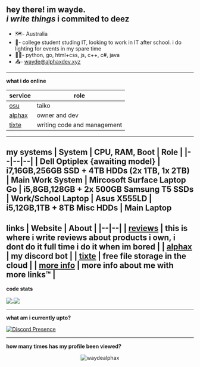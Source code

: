 hey there! im **wayde**.  
***i write things*** i commited to deez
-------

- 🗺️- Australia
- 🏢- college student studing IT, looking to work in IT after school. i do lighting for events in my spare time
- 👨‍💻- python, go, html+css, js, c++, c#, java
- 📤- wayde@alphaxdev.xyz

------------
**what i do online**

| service |  role 
|--|--|
| [osu](https://github.com/ppy/osu)  |  taiko |
| [alphax](https://bot.alphaxdev.xyz) | owner and dev  |
| [tixte](tixte.com) | writing code and management  |
------------
**my systems**
| System | CPU, RAM, Boot | Role |
|--|--|--|
| Dell Optiplex {awaiting model} | i7,16GB,256GB SSD + 4TB HDDs (2x 1TB, 1x 2TB) | Main Work System
| Mircosoft Surface Laptop Go | i5,8GB,128GB + 2x 500GB Samsung T5 SSDs | Work/School Laptop
| Asus X555LD | i5,12GB,1TB + 8TB Misc HDDs | Main Laptop
------------
**links**
| Website | About |
|--|--|
| [reviews](https://reviews.wayde.me) | this is where i write reviews about products i own, i dont do it full time i do it when im bored |
| [alphax](https://bot.alphaxdev.xyz) | my discord bot |
| [tixte](https://tixte.com) | free file storage in the cloud |
| [more info](https://me.wayde.codes) | more info about me with more links:tm: |
------------
**code stats**

<a align="center" href="https://github.com/anuraghazra/github-readme-stats">
  <img align="center" src="https://github-readme-stats.vercel.app/api?username=waydealphax&count_private=true&theme=synthwave&show_icons=false" /> 
  <img align="center" src="https://github-readme-stats.vercel.app/api/top-langs/?username=waydealphax&layout=compact&theme=synthwave&count_private=false&exclude_repo=me.wayde.codes,Custom-StreamCompanion-Overlays" />
</a>

------------

**what am i currently upto?**

[![Discord Presence](https://lanyard-profile-readme.vercel.app/api/215734218632855552)](https://discord.com/users/215734218632855552)


------------

**how many times has my profile been viewed?**

 <p align="center"> <img src="https://komarev.com/ghpvc/?username=waydealphax&label=Profile%20views&color=00ffff&style=flat" alt="waydealphax" /> </p>
 


